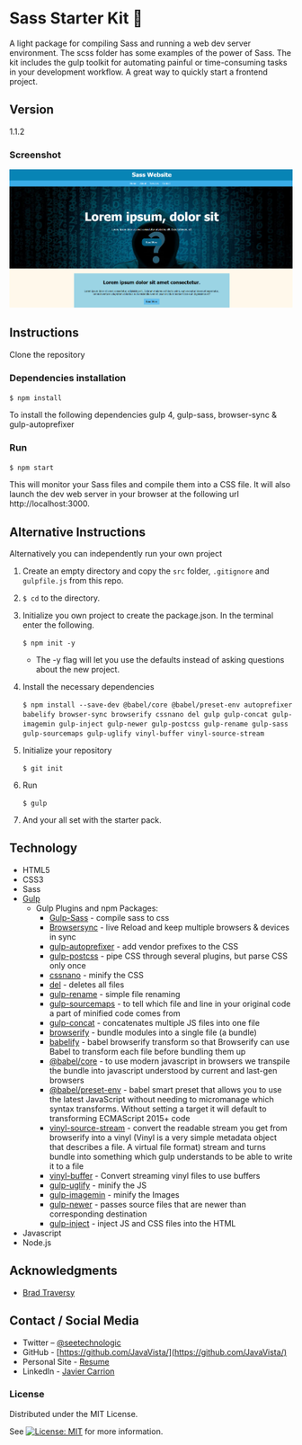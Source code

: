 # Sass Starter Kit 💁

A light package for compiling Sass and running a web dev server environment. The scss folder has some examples of the power of Sass. The kit includes the gulp toolkit for automating  painful or time-consuming tasks in your development workflow. A great way to quickly start a frontend project.

## Version

1.1.2

### Screenshot

![Sass Website](/SassSite.png)

## Instructions

Clone the repository

### Dependencies installation

`$ npm install`

To install the following dependencies gulp 4, gulp-sass, browser-sync & gulp-autoprefixer

### Run

`$ npm start`

This will monitor your Sass files and compile them into a CSS file. It will also launch the dev web server in your browser at the following url http://localhost:3000.

## Alternative Instructions

Alternatively you can independently run your own project

1. Create an empty directory and copy the `src` folder, `.gitignore`  and `gulpfile.js` from this repo.

2. `$ cd` to the directory.

3. Initialize you own project to create the package.json. In the terminal enter the following.

    `$ npm init -y`

    * The -y flag will let you use the defaults instead of asking questions about the new project.

4. Install the necessary dependencies

    `$ npm install --save-dev @babel/core @babel/preset-env autoprefixer babelify browser-sync browserify cssnano del gulp gulp-concat gulp-imagemin gulp-inject gulp-newer gulp-postcss gulp-rename gulp-sass gulp-sourcemaps gulp-uglify vinyl-buffer vinyl-source-stream`

5. Initialize your repository

    `$ git init`

6. Run

    `$ gulp`

7. And your all set with the starter pack.

## Technology

* HTML5
* CSS3
* Sass
* [Gulp](https://gulpjs.com/)
  * Gulp Plugins and npm Packages:
    * [Gulp-Sass](https://www.npmjs.com/package/gulp-sass) - compile sass to css
    * [Browsersync](https://browsersync.io/docs/gulp) - live Reload and keep multiple browsers & devices in sync
    * [gulp-autoprefixer](https://www.npmjs.com/package/gulp-autoprefixer) - add vendor prefixes to the CSS
    * [gulp-postcss](https://github.com/postcss/gulp-postcss) - pipe CSS through several plugins, but parse CSS only once
    * [cssnano](https://cssnano.co/) - minify the CSS
    * [del](https://www.npmjs.com/package/del) - deletes all files
    * [gulp-rename](https://www.npmjs.com/package/gulp-rename) - simple file renaming
    * [gulp-sourcemaps](https://www.npmjs.com/package/gulp-sourcemaps) -  to tell which file and line in your original code a part of minified code comes from
    * [gulp-concat](https://www.npmjs.com/package/gulp-concat) -  concatenates multiple JS files into one file
    * [browserify](http://browserify.org/) -  bundle modules into a single file (a bundle)
    * [babelify](https://www.npmjs.com/package/babelify) - babel browserify transform so that Browserify can use Babel to transform each file before bundling them up
    * [@babel/core](https://babeljs.io/docs/en/babel-core) - to use modern javascript in browsers we transpile the bundle into javascript understood by current and last-gen browsers
    * [@babel/preset-env](https://babeljs.io/docs/en/next/babel-preset-env.html) - babel smart preset that allows you to use the latest JavaScript without needing to micromanage which syntax transforms. Without setting a target it will default to transforming ECMAScript 2015+ code
    * [vinyl-source-stream](https://www.npmjs.com/package/vinyl-source-stream) - convert the readable stream you get from browserify into a vinyl (Vinyl is a very simple metadata object that describes a file. A virtual file format) stream and turns bundle into something which gulp understands to be able to write it to a file
    * [vinyl-buffer](https://www.npmjs.com/package/vinyl-buffer) - Convert streaming vinyl files to use buffers
    * [gulp-uglify](https://www.npmjs.com/package/gulp-uglify) - minify the JS
    * [gulp-imagemin](https://www.npmjs.com/package/gulp-imagemin) - minify the Images
    * [gulp-newer](https://www.npmjs.com/package/gulp-newer) - passes source files that are newer than corresponding destination
    * [gulp-inject](https://www.npmjs.com/package/gulp-inject) -  inject JS and CSS files into the HTML
* Javascript
* Node.js

## Acknowledgments

* [Brad Traversy](https://www.youtube.com/watch?v=rmXVmfx3rNo&t=105s)

## Contact / Social Media

* Twitter – [@seetechnologic](https://twitter.com/seetechnologic)
* GitHub - [https://github.com/JavaVista/](https://github.com/JavaVista/)
* Personal Site - [Resume](http://www.techno-logic.us/)
* LinkedIn - [Javier Carrion](https://www.linkedin.com/in/technologic)

### License

Distributed under the MIT License.

See [![License: MIT](https://img.shields.io/badge/License-MIT-yellow.svg)](LICENSE.md)
for more information.
